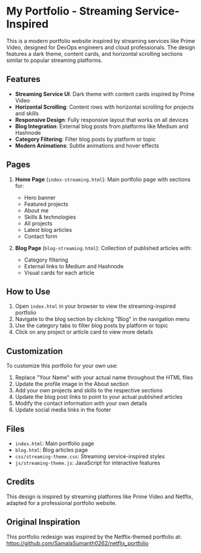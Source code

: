 # My Portfolio - Streaming Service-Inspired 

This is a modern portfolio website inspired by streaming services like Prime Video, designed for DevOps engineers and cloud professionals. The design features a dark theme, content cards, and horizontal scrolling sections similar to popular streaming platforms.

## Features

- **Streaming Service UI**: Dark theme with content cards inspired by Prime Video
- **Horizontal Scrolling**: Content rows with horizontal scrolling for projects and skills
- **Responsive Design**: Fully responsive layout that works on all devices
- **Blog Integration**: External blog posts from platforms like Medium and Hashnode
- **Category Filtering**: Filter blog posts by platform or topic
- **Modern Animations**: Subtle animations and hover effects

## Pages

1. **Home Page** (`index-streaming.html`): Main portfolio page with sections for:
   - Hero banner
   - Featured projects
   - About me
   - Skills & technologies
   - All projects
   - Latest blog articles
   - Contact form

2. **Blog Page** (`blog-streaming.html`): Collection of published articles with:
   - Category filtering
   - External links to Medium and Hashnode
   - Visual cards for each article

## How to Use

1. Open `index.html` in your browser to view the streaming-inspired portfolio
2. Navigate to the blog section by clicking "Blog" in the navigation menu
3. Use the category tabs to filter blog posts by platform or topic
4. Click on any project or article card to view more details

## Customization

To customize this portfolio for your own use:

1. Replace "Your Name" with your actual name throughout the HTML files
2. Update the profile image in the About section
3. Add your own projects and skills to the respective sections
4. Update the blog post links to point to your actual published articles
5. Modify the contact information with your own details
6. Update social media links in the footer

## Files

- `index.html`: Main portfolio page
- `blog.html`: Blog articles page
- `css/streaming-theme.css`: Streaming service-inspired styles
- `js/streaming-theme.js`: JavaScript for interactive features

## Credits

This design is inspired by streaming platforms like Prime Video and Netflix, adapted for a professional portfolio website.

## Original Inspiration

This portfolio redesign was inspired by the Netflix-themed portfolio at: https://github.com/SamalaSumanth0262/netflix_portfolio